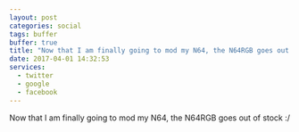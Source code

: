 ```yaml
---
layout: post
categories: social
tags: buffer
buffer: true
title: "Now that I am finally going to mod my N64, the N64RGB goes out of stock :/"
date: 2017-04-01 14:32:53
services: 
  - twitter
  - google
  - facebook
---
```

Now that I am finally going to mod my N64, the N64RGB goes out of stock :/
